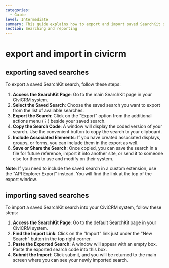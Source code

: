 ```yaml
---
categories:
  - Guide
level: Intermediate
summary: This guide explains how to export and import saved SearchKit searches in CiviCRM, allowing users to share or transfer their searches across different systems.
section: Searching and reporting
---
```


# export and import in civicrm

## exporting saved searches

To export a saved SearchKit search, follow these steps:

1. **Access the SearchKit Page**: Go to the main SearchKit page in your CiviCRM system.
2. **Select the Saved Search**: Choose the saved search you want to export from the list of available searches.
3. **Export the Search**: Click on the "Export" option from the additional actions menu (⋮) beside your saved search.
4. **Copy the Search Code**: A window will display the coded version of your search. Use the convenient button to copy the search to your clipboard.
5. **Include Associated Elements**: If you have created associated displays, groups, or forms, you can include them in the export as well.
6. **Save or Share the Search**: Once copied, you can save the search in a file for future reference, import it into another site, or send it to someone else for them to use and modify on their system.

**Note**: If you need to include the saved search in a custom extension, use the "API Explorer Export" instead. You will find the link at the top of the export window.

## importing saved searches

To import a saved SearchKit search into your CiviCRM system, follow these steps:

1. **Access the SearchKit Page**: Go to the default SearchKit page in your CiviCRM system.
2. **Find the Import Link**: Click on the "Import" link just under the "New Search" button in the top right corner.
3. **Paste the Exported Search**: A window will appear with an empty box. Paste the exported search code into this box.
4. **Submit the Import**: Click submit, and you will be returned to the main screen where you can see your newly imported search.

